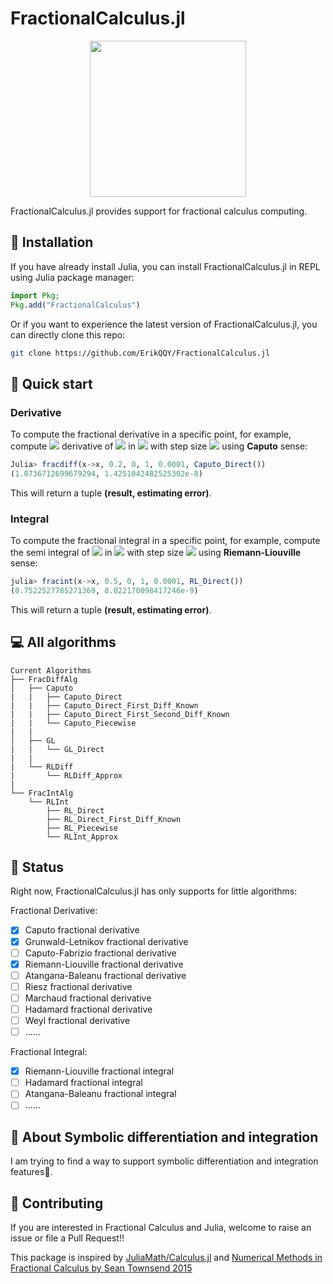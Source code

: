 # FractionalCalculus.jl

<p align="center">
<img width="250px" src="https://raw.githubusercontent.com/ErikQQY/FractionalCalculus.jl/master/docs/src/assets/logo.svg"/>
</p>


FractionalCalculus.jl provides support for fractional calculus computing.

## 🎇 Installation

If you have already install Julia, you can install FractionalCalculus.jl in REPL using Julia package manager:

```julia
import Pkg;
Pkg.add("FractionalCalculus")
```

Or if you want to experience the latest version of FractionalCalculus.jl, you can directly clone this repo:

```bash
git clone https://github.com/ErikQQY/FractionalCalculus.jl
```

## 🦸 Quick start

### Derivative

To compute the fractional derivative in a specific point, for example, compute <img src="https://latex.codecogs.com/gif.latex?\alpha=0.2" /> derivative of <img src="https://latex.codecogs.com/gif.latex?f(x)=x" /> in <img src="https://latex.codecogs.com/gif.latex?x=1" /> with step size <img src="https://latex.codecogs.com/gif.latex?h=0.0001" /> using **Caputo** sense:

```julia
Julia> fracdiff(x->x, 0.2, 0, 1, 0.0001, Caputo_Direct())
(1.0736712699679294, 1.4251042482525302e-8)
```

This will return a tuple **(result, estimating error)**.

### Integral

To compute the fractional integral in a specific point, for example, compute the semi integral of <img src="https://latex.codecogs.com/gif.latex?f(x)=x " /> in <img src="https://latex.codecogs.com/gif.latex?x=1" />  with step size <img src="https://latex.codecogs.com/gif.latex?h=0.0001" /> using **Riemann-Liouville** sense:

```julia
julia> fracint(x->x, 0.5, 0, 1, 0.0001, RL_Direct())
(0.7522527785271369, 8.022170098417246e-9)
```

This will return a tuple **(result, estimating error)**.

## 💻 All algorithms

```
Current Algorithms
├── FracDiffAlg
│   ├── Caputo
|   |   ├── Caputo_Direct
|   |   ├── Caputo_Direct_First_Diff_Known
|   |   ├── Caputo_Direct_First_Second_Diff_Known
|   |   └── Caputo_Piecewise
|   |
│   ├── GL
|   |   └── GL_Direct
|   |
|   └── RLDiff
|       └── RLDiff_Approx
|
└── FracIntAlg
    └── RLInt
        ├── RL_Direct
        ├── RL_Direct_First_Diff_Known
        ├── RL_Piecewise
        └── RLInt_Approx
```

## 📢 Status

Right now, FractionalCalculus.jl has only supports for little algorithms:

Fractional Derivative:

- [x] Caputo fractional derivative
- [x] Grunwald-Letnikov fractional derivative
- [ ] Caputo-Fabrizio fractional derivative
- [x] Riemann-Liouville fractional derivative 
- [ ] Atangana-Baleanu fractional derivative
- [ ] Riesz fractional derivative
- [ ] Marchaud fractional derivative
- [ ] Hadamard  fractional derivative
- [ ] Weyl  fractional derivative
- [ ] ......

Fractional Integral:
- [x] Riemann-Liouville fractional integral
- [ ] Hadamard fractional integral
- [ ] Atangana-Baleanu fractional integral
- [ ] ......

## 🧙 About Symbolic differentiation and integration

I am trying to find a way to support symbolic differentiation and integration features🤔.

## 🥂 Contributing

If you are interested in Fractional Calculus and Julia, welcome to raise an issue or file a Pull Request!!

This package is inspired by [JuliaMath/Calculus.jl](https://github.com/JuliMath/Calculus.jl) and [Numerical Methods in Fractional Calculus by Sean Townsend 2015](http://broncoscholar.library.cpp.edu/bitstream/10211.3/160926/1/TownsendSean_Thesis2015.pdf)
